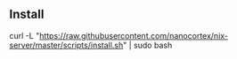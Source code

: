 ## Install
curl -L "https://raw.githubusercontent.com/nanocortex/nix-server/master/scripts/install.sh" | sudo bash
